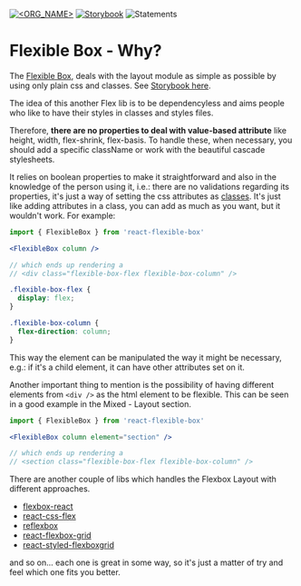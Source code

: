 [![<ORG_NAME>](https://circleci.com/gh/wellgrisa/react-flexible-box.svg?style=shield)](https://app.circleci.com/pipelines/github/wellgrisa/react-flexible-box)
[![Storybook](https://cdn.jsdelivr.net/gh/storybookjs/brand@master/badge/badge-storybook.svg)](https://wellgrisa.github.io/react-flexible-box/)
![Statements](https://img.shields.io/badge/Coverage-100%25-brightgreen.svg)

# Flexible Box - Why?

The [Flexible Box](https://www.w3.org/TR/css-flexbox-1/), deals with the layout module as simple as possible by using only plain css and classes. See [Storybook here](https://wellgrisa.github.io/react-flexible-box/).

The idea of this another Flex lib is to be dependencyless and aims people who like to have their styles in classes and styles files.

Therefore, **there are no properties to deal with value-based attribute** like height, width, flex-shrink, flex-basis. To handle these, when necessary, you should add a specific className or work with the beautiful cascade stylesheets.

It relies on boolean properties to make it straightforward and also in the knowledge of the person using it, i.e.: there are no validations regarding its properties, it's just a way of setting the css attributes as [classes](https://github.com/wellgrisa/react-flexible-box/blob/main/src/flexible-box.css). It's just like adding attributes in a class, you can add as much as you want, but it wouldn't work. For example:

```jsx
import { FlexibleBox } from 'react-flexible-box'

<FlexibleBox column />

// which ends up rendering a
// <div class="flexible-box-flex flexible-box-column" />
```

```css
.flexible-box-flex {
  display: flex;
}

.flexible-box-column {
  flex-direction: column;
}
```

This way the element can be manipulated the way it might be necessary, e.g.: if it's a child element, it can have other attributes set on it.

Another important thing to mention is the possibility of having different elements from `<div />` as the html element to be flexible. This can be seen in a good example in the Mixed - Layout section.

```jsx
import { FlexibleBox } from 'react-flexible-box'

<FlexibleBox column element="section" />

// which ends up rendering a
// <section class="flexible-box-flex flexible-box-column" />
```

There are another couple of libs which handles the Flexbox Layout with different approaches.

- [flexbox-react](https://github.com/nachoaIvarez/flexbox-react)
- [react-css-flex](https://github.com/bikk-uk/react-css-flex)
- [reflexbox](https://github.com/jxnblk/reflexbox)
- [react-flexbox-grid](https://github.com/roylee0704/react-flexbox-grid)
- [react-styled-flexboxgrid](https://www.npmjs.com/package/react-styled-flexboxgrid)

and so on... each one is great in some way, so it's just a matter of try and feel which one fits you better.
